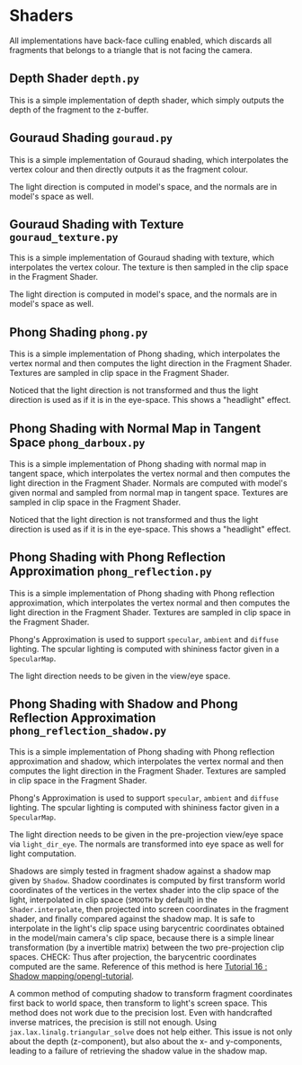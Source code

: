 # Shaders

All implementations have back-face culling enabled, which discards all fragments that belongs to a triangle that is not facing the camera.

## Depth Shader `depth.py`

This is a simple implementation of depth shader, which simply outputs the depth of the fragment to the z-buffer.

## Gouraud Shading `gouraud.py`

This is a simple implementation of Gouraud shading, which interpolates the vertex colour and then directly outputs it as the fragment colour.

The light direction is computed in model's space, and the normals are in model's space as well.

## Gouraud Shading with Texture `gouraud_texture.py`

This is a simple implementation of Gouraud shading with texture, which interpolates the vertex colour. The texture is then sampled in the clip space in the Fragment Shader.

The light direction is computed in model's space, and the normals are in model's space as well.

## Phong Shading `phong.py`

This is a simple implementation of Phong shading, which interpolates the vertex normal and then computes the light direction in the Fragment Shader. Textures are sampled in clip space in the Fragment Shader.

Noticed that the light direction is not transformed and thus the light direction is used as if it is in the eye-space. This shows a "headlight" effect.

## Phong Shading with Normal Map in Tangent Space `phong_darboux.py`

This is a simple implementation of Phong shading with normal map in tangent space, which interpolates the vertex normal and then computes the light direction in the Fragment Shader. Normals are computed with model's given normal and sampled from normal map in tangent space. Textures are sampled in clip space in the Fragment Shader.

Noticed that the light direction is not transformed and thus the light direction is used as if it is in the eye-space. This shows a "headlight" effect.

## Phong Shading with Phong Reflection Approximation `phong_reflection.py`

This is a simple implementation of Phong shading with Phong reflection approximation, which interpolates the vertex normal and then computes the light direction in the Fragment Shader. Textures are sampled in clip space in the Fragment Shader.

Phong's Approximation is used to support `specular`, `ambient` and `diffuse` lighting. The spcular lighting is computed with shininess factor given in a `SpecularMap`.

The light direction needs to be given in the view/eye space.

## Phong Shading with Shadow and Phong Reflection Approximation `phong_reflection_shadow.py`

This is a simple implementation of Phong shading with Phong reflection approximation and shadow, which interpolates the vertex normal and then computes the light direction in the Fragment Shader. Textures are sampled in clip space in the Fragment Shader.

Phong's Approximation is used to support `specular`, `ambient` and `diffuse` lighting. The spcular lighting is computed with shininess factor given in a `SpecularMap`.

The light direction needs to be given in the pre-projection view/eye space via `light_dir_eye`. The normals are transformed into eye space as well for light computation.

Shadows are simply tested in fragment shadow against a shadow map given by `Shadow`. Shadow coordinates is computed by first transform world coordinates of the vertices in the vertex shader into the clip space of the light, interpolated in clip space (`SMOOTH` by default) in the `Shader.interpolate`, then  projected into screen coordinates in the fragment shader, and finally compared against the shadow map. It is safe to interpolate in the light's clip space using barycentric coordinates obtained in the model/main camera's clip space, because there is a simple linear transformation (by a invertible matrix) between the two pre-projection clip spaces. CHECK: Thus after projection, the barycentric coordinates computed are the same. Reference of this method is here [Tutorial 16 : Shadow mapping/opengl-tutorial](http://www.opengl-tutorial.org/intermediate-tutorials/tutorial-16-shadow-mapping/#basic-shader).

A common method of computing shadow to transform fragment coordinates first back to world space, then transform to light's screen space. This method does not work due to the precision lost. Even with handcrafted inverse matrices, the precision is still not enough. Using `jax.lax.linalg.triangular_solve` does not help either. This issue is not only about the depth (z-component), but also about the x- and y-components, leading to a failure of retrieving the shadow value in the shadow map.
